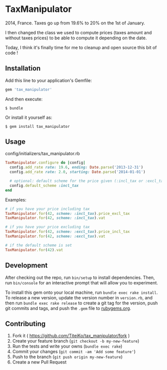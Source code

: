 # TaxManipulator

2014, France. Taxes go up from 19.6% to 20% on the 1st of January.

I then changed the class we used to compute prices (taxes amount and without taxes prices)
to be able to compute it depending on the date.

Today, I think it's finally time for me to cleanup and open source this bit of code !

## Installation

Add this line to your application's Gemfile:

```ruby
gem 'tax_manipulator'
```

And then execute:

    $ bundle

Or install it yourself as:

    $ gem install tax_manipulator

## Usage

config/initializers/tax_manipulator.rb

```ruby
TaxManipulator.configure do |config|
  config.add_rate rate: 19.6, ending: Date.parse('2013-12-31')
  config.add_rate rate: 2.0, starting: Date.parse('2014-01-01')

  # optional: default scheme for the price given (:incl_tax or :excl_tax)
  config.default_scheme :incl_tax
end
```

Examples:

```ruby
# if you have your price including tax
TaxManipulator.for(42, scheme: :incl_tax).price_excl_tax
TaxManipulator.for(42, scheme: :incl_tax).vat

# if you have your price excluding tax
TaxManipulator.for(42, scheme: :excl_tax).price_incl_tax
TaxManipulator.for(42, scheme: :excl_tax).vat

# if the default scheme is set
TaxManipulator.for(42).vat
```

## Development

After checking out the repo, run `bin/setup` to install dependencies. Then, run `bin/console` for an interactive prompt
that will allow you to experiment.

To install this gem onto your local machine, run `bundle exec rake install`. To release a new version, update the
version number in `version.rb`, and then run `bundle exec rake release` to create a git tag for the version,
push git commits and tags, and push the `.gem` file to [rubygems.org](https://rubygems.org).

## Contributing

1. Fork it ( https://github.com/TiteiKo/tax_manipulator/fork )
2. Create your feature branch (`git checkout -b my-new-feature`)
3. Run the tests and write your owns (`bundle exec rake`)
4. Commit your changes (`git commit -am 'Add some feature'`)
5. Push to the branch (`git push origin my-new-feature`)
6. Create a new Pull Request
